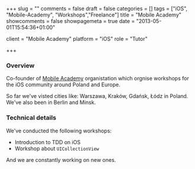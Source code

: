 +++
slug = ""
comments = false
draft = false
categories = []
tags = ["iOS", "Mobile-Academy", "Workshops","Freelance"]
title = "Mobile Academy"
showcomments = false
showpagemeta = true
date = "2013-05-01T15:54:36+01:00"

client = "Mobile Academy"
platform = "iOS"
role = "Tutor"

+++

### Overview

Co-founder of [Mobile Academy](http://mobile-academy.io) organistation which orgnise workshops for the iOS community around Poland and Europe. 

So far we've visted cities like: Warszawa, Kraków, Gdańsk, Łódz in Poland. We've also been in Berlin and Minsk.

### Technical details

We've conducted the following workshops:
- Introduction to TDD on iOS
- Workshop about `UICollectionView`

And we are constantly working on new ones.